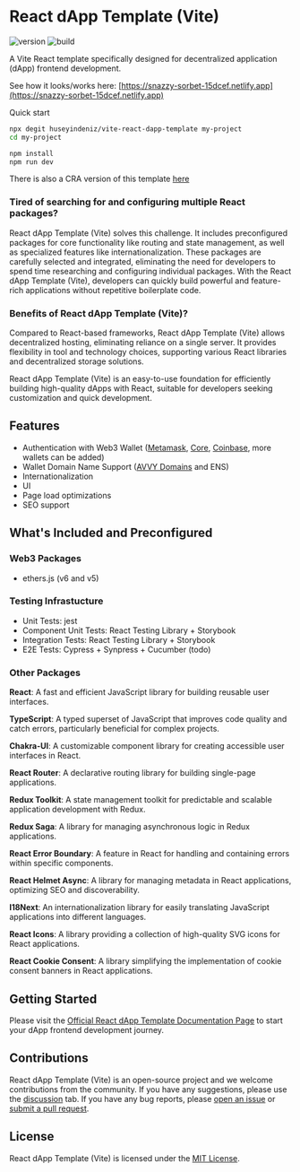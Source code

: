 # React dApp Template (Vite)

![version](https://img.shields.io/github/package-json/version/huseyindeniz/vite-react-dapp-template)
![build](https://img.shields.io/github/actions/workflow/status/huseyindeniz/vite-react-dapp-template/CI.yml)

A Vite React template specifically designed for decentralized application (dApp) frontend development.

See how it looks/works here: [https://snazzy-sorbet-15dcef.netlify.app](https://snazzy-sorbet-15dcef.netlify.app)

Quick start

```sh
npx degit huseyindeniz/vite-react-dapp-template my-project
cd my-project

npm install
npm run dev
```

There is also a CRA version of this template [here](https://github.com/huseyindeniz/cra-template-dapp)

### Tired of searching for and configuring multiple React packages?

React dApp Template (Vite) solves this challenge. It includes preconfigured packages for core functionality like routing and state management, as well as specialized features like internationalization. These packages are carefully selected and integrated, eliminating the need for developers to spend time researching and configuring individual packages. With the React dApp Template (Vite), developers can quickly build powerful and feature-rich applications without repetitive boilerplate code.

### Benefits of React dApp Template (Vite)?

Compared to React-based frameworks, React dApp Template (Vite) allows decentralized hosting, eliminating reliance on a single server. It provides flexibility in tool and technology choices, supporting various React libraries and decentralized storage solutions.

React dApp Template (Vite) is an easy-to-use foundation for efficiently building high-quality dApps with React, suitable for developers seeking customization and quick development.

## Features

- Authentication with Web3 Wallet ([Metamask](https://metamask.io), [Core](https://core.app), [Coinbase](https://www.coinbase.com), more wallets can be added)
- Wallet Domain Name Support ([AVVY Domains](https://avvy.domains) and ENS)
- Internationalization
- UI
- Page load optimizations
- SEO support

## What's Included and Preconfigured

### Web3 Packages

- ethers.js (v6 and v5)

### Testing Infrastucture

- Unit Tests: jest
- Component Unit Tests: React Testing Library + Storybook
- Integration Tests: React Testing Library + Storybook
- E2E Tests: Cypress + Synpress + Cucumber (todo)

### Other Packages

**React**: A fast and efficient JavaScript library for building reusable user interfaces.

**TypeScript**: A typed superset of JavaScript that improves code quality and catch errors, particularly beneficial for complex projects.

**Chakra-UI**: A customizable component library for creating accessible user interfaces in React.

**React Router**: A declarative routing library for building single-page applications.

**Redux Toolkit**: A state management toolkit for predictable and scalable application development with Redux.

**Redux Saga**: A library for managing asynchronous logic in Redux applications.

**React Error Boundary**: A feature in React for handling and containing errors within specific components.

**React Helmet Async**: A library for managing metadata in React applications, optimizing SEO and discoverability.

**I18Next**: An internationalization library for easily translating JavaScript applications into different languages.

**React Icons**: A library providing a collection of high-quality SVG icons for React applications.

**React Cookie Consent**: A library simplifying the implementation of cookie consent banners in React applications.

## Getting Started

Please visit the [Official React dApp Template Documentation Page](https://huseyindeniz.github.io/react-dapp-template-documentation/) to start your dApp frontend development journey.

## Contributions

React dApp Template (Vite) is an open-source project and we welcome contributions from the community. If you have any suggestions, please use the [discussion](https://github.com/huseyindeniz/vite-react-dapp-template/discussions) tab. If you have any bug reports, please [open an issue](https://github.com/huseyindeniz/vite-react-dapp-template/issues) or [submit a pull request](https://github.com/huseyindeniz/vite-react-dapp-template/pulls).

## License

React dApp Template (Vite) is licensed under the [MIT License](./LICENSE).
